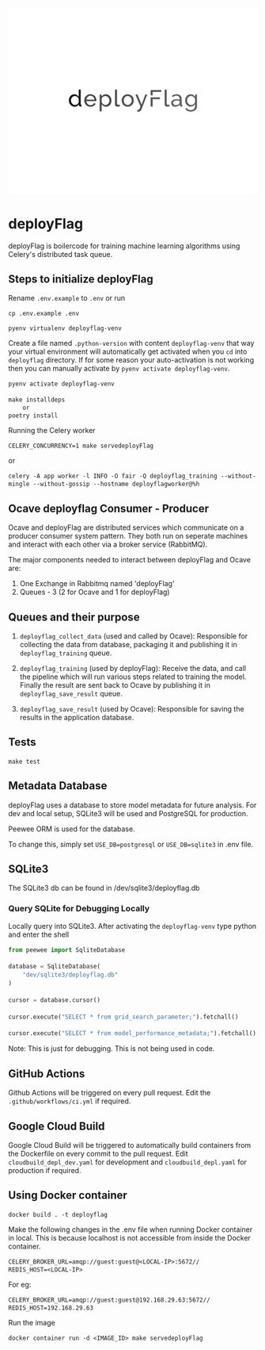 ![deployFlag](images/deployFlag.png?raw=true "Title")

# deployFlag

deployFlag is boilercode for training machine learning algorithms using Celery's distributed task queue.

## Steps to initialize deployFlag

Rename `.env.example` to `.env` or run

```shell
cp .env.example .env
```

```
pyenv virtualenv deployflag-venv
```

Create a file named `.python-version` with content `deployflag-venv` that way your virtual environment will automatically get activated when you `cd` into `deployflag` directory. If for some reason your auto-activation is not working then you can manually activate by `pyenv activate deployflag-venv`.

```
pyenv activate deployflag-venv

make installdeps
    or
poetry install
```

Running the Celery worker

```
CELERY_CONCURRENCY=1 make servedeployFlag
```

or

```
celery -A app worker -l INFO -O fair -Q deployflag_training --without-mingle --without-gossip --hostname deployflagworker@%h

```

## Ocave deployflag Consumer - Producer

Ocave and deployFlag are distributed services which communicate on a producer consumer system pattern. They both run on seperate machines and interact with each other via a broker service (RabbitMQ).

The major components needed to interact between deployFlag and Ocave are:

1. One Exchange in Rabbitmq named 'deployFlag'
2. Queues - 3 (2 for Ocave and 1 for deployFlag)

## Queues and their purpose

1. `deployflag_collect_data` (used and called by Ocave): Responsible for collecting the data from database, packaging it and publishing it in `deployflag_training` queue.

2. `deployflag_training` (used by deployFlag): Receive the data, and call the pipeline which will run various steps related to training the model. Finally the result are sent back to Ocave by publishing it in `deployflag_save_result` queue.

3. `deployflag_save_result` (used by Ocave): Responsible for saving the results in the application database.

## Tests

```shel
make test
```

## Metadata Database

deployFlag uses a database to store model metadata for future analysis. For dev and local setup, SQLite3 will be used and PostgreSQL for production.

Peewee ORM is used for the database.

To change this, simply set `USE_DB=postgresql` or `USE_DB=sqlite3` in .env file.

## SQLite3

The SQLite3 db can be found in /dev/sqlite3/deployflag.db

### Query SQLite for Debugging Locally

Locally query into SQLite3. After activating the `deployflag-venv` type python and enter the shell

```python
from peewee import SqliteDatabase

database = SqliteDatabase(
    "dev/sqlite3/deployflag.db"
)

cursor = database.cursor()

cursor.execute("SELECT * from grid_search_parameter;").fetchall()

cursor.execute("SELECT * from model_performance_metadata;").fetchall()

```

Note: This is just for debugging. This is not being used in code.

## GitHub Actions

Github Actions will be triggered on every pull request. Edit the `.github/workflows/ci.yml` if required.

## Google Cloud Build

Google Cloud Build will be triggered to automatically build containers from the Dockerfile on every commit to the pull request. Edit `cloudbuild_depl_dev.yaml` for development and `cloudbuild_depl.yaml` for production if required.

## Using Docker container

```
docker build . -t deployflag
```

Make the following changes in the .env file when running Docker container in local.
This is because localhost is not accessible from inside the Docker container.

```
CELERY_BROKER_URL=amqp://guest:guest@<LOCAL-IP>:5672//
REDIS_HOST=<LOCAL-IP>
```

For eg:

```
CELERY_BROKER_URL=amqp://guest:guest@192.168.29.63:5672//
REDIS_HOST=192.168.29.63
```

Run the image

```
docker container run -d <IMAGE_ID> make servedeployFlag
```
